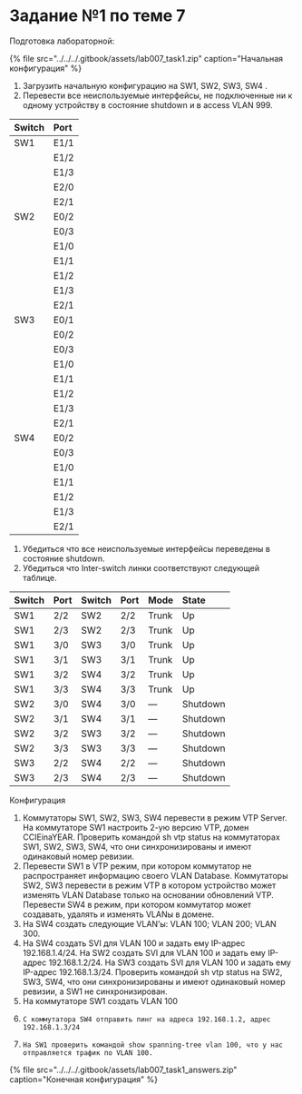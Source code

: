 # Задание №1 по теме 7

Подготовка лабораторной:

{% file src="../../../.gitbook/assets/lab007\_task1.zip" caption="Начальная конфигурация" %}

1.   Загрузить начальную конфигурацию на SW1, SW2, SW3, SW4 .
2.   Перевести все неиспользуемые интерфейсы, не подключенные ни к одному устройству в состояние shutdown и  в access VLAN 999.

| Switch | Port |
| :--- | :--- |
| SW1 | E1/1 |
|  | E1/2 |
|  | E1/3 |
|  | E2/0 |
|  | E2/1 |
| SW2 | E0/2 |
|  | E0/3 |
|  | E1/0 |
|  | E1/1 |
|  | E1/2 |
|  | E1/3 |
|  | E2/1 |
| SW3 | E0/1 |
|  | E0/2 |
|  | E0/3 |
|  | E1/0 |
|  | E1/1 |
|  | E1/2 |
|  | E1/3 |
|  | E2/1 |
| SW4 | E0/2 |
|  | E0/3 |
|  | E1/0 |
|  | E1/1 |
|  | E1/2 |
|  | E1/3 |
|  | E2/1 |



1.  Убедиться что все неиспользуемые интерфейсы переведены в состояние shutdown.
2.  Убедиться что Inter-switch линки соответствуют следующей таблице.

| Switch | Port | Switch | Port | Mode | State |
| :--- | :--- | :--- | :--- | :--- | :--- |
| SW1 | 2/2 | SW2 | 2/2 | Trunk | Up |
| SW1 | 2/3 | SW2 | 2/3 | Trunk | Up |
| SW1 | 3/0 | SW3 | 3/0 | Trunk | Up |
| SW1 | 3/1 | SW3 | 3/1 | Trunk | Up |
| SW1 | 3/2 | SW4 | 3/2 | Trunk | Up |
| SW1 | 3/3 | SW4 | 3/3 | Trunk | Up |
| SW2 | 3/0 | SW4 | 3/0 | — | Shutdown |
| SW2 | 3/1 | SW4 | 3/1 | — | Shutdown |
| SW2 | 3/2 | SW3 | 3/2 | — | Shutdown |
| SW2 | 3/3 | SW3 | 3/3 | — | Shutdown |
| SW3 | 2/2 | SW4 | 2/2 | — | Shutdown |
| SW3 | 2/3 | SW4 | 2/3 | — | Shutdown |



Конфигурация

1.    Коммутаторы SW1, SW2, SW3, SW4 перевести в режим VTP Server. На коммутаторе SW1 настроить 2-ую версию VTP, домен CCIEinaYEAR. Проверить командой sh vtp status на коммутаторах SW1, SW2, SW3, SW4, что они синхронизированы и имеют одинаковый номер ревизии.
2.    Перевести SW1 в VTP режим, при котором коммутатор не распространяет информацию своего VLAN Database. Коммутаторы SW2, SW3 перевести в режим VTP в котором устройство может изменять VLAN Database только на основании обновлений VTP. Перевести SW4 в режим, при котором коммутатор может создавать, удалять и изменять VLANы в домене.  
3.    На SW4 создать следующие VLAN’ы: VLAN 100; VLAN 200; VLAN 300.
4.    На SW4 создать SVI для VLAN 100 и задать ему IP-адрес 192.168.1.4/24. На SW2 создать SVI для VLAN 100 и задать ему IP-адрес 192.168.1.2/24. На SW3 создать SVI для VLAN 100 и задать ему IP-адрес 192.168.1.3/24. Проверить командой sh vtp status на SW2, SW3, SW4, что они синхронизированы и имеют одинаковый номер ревизии, а SW1 не синхронизирован.
5.    На коммутаторе SW1 создать VLAN 100
6.     C коммутатора SW4 отправить пинг на адреса 192.168.1.2, адрес 192.168.1.3/24
7.     На SW1 проверить командой show spanning-tree vlan 100, что у нас отправляется трафик по VLAN 100.

{% file src="../../../.gitbook/assets/lab007\_task1\_answers.zip" caption="Конечная конфигурация" %}

